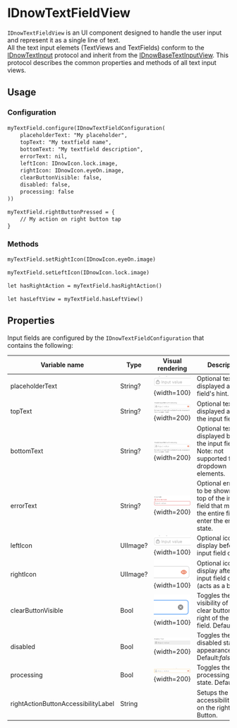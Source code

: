 # IDnowTextFieldView

`IDnowTextFieldView` is an UI component designed to handle the user input and represent it as a single line of text. <br/>
All the text input elemets (TextViews and TextFields) conform to the [IDnowTextInput](https://gitlab.rennes.ariadnext.com/mobile/idnow-design-system/design-system-ios/-/blob/develop/Sunflower/Sunflower/SunflowerUIKit/Components/IDnowTextInput/Common/IDnowTextInput.swift) protocol and inherit from the [IDnowBaseTextInputView](Sunflower/Sunflower/SunflowerUIKit/Components/IDnowTextInput/Common/IDnowBaseTextInputView.swift). This protocol describes the common properties and methods of all text input views.

## Usage
### Configuration
```
myTextField.configure(IDnowTextFieldConfiguration(
    placeholderText: "My placeholder",
    topText: "My textfield name",
    bottomText: "My textfield description",
    errorText: nil,
    leftIcon: IDnowIcon.lock.image,
    rightIcon: IDnowIcon.eyeOn.image,
    clearButtonVisible: false,
    disabled: false,
    processing: false
))
```
```
myTextField.rightButtonPressed = {
    // My action on right button tap
}
```

### Methods
```
myTextField.setRightIcon(IDnowIcon.eyeOn.image)
```
```
myTextField.setLeftIcon(IDnowIcon.lock.image)
```
```
let hasRightAction = myTextField.hasRightAction()
```
```
let hasLeftView = myTextField.hasLeftView()
```

## Properties

Input fields are configured by the ```IDnowTextFieldConfiguration``` that contains the following:

| Variable name | Type | Visual rendering | Description |
| --- | --- | --- | --- |
| placeholderText    | String?  | ![placeholder](./img/IDnowTextFieldView/placeholder.png){width=100} | Optional text to be displayed as the field's hint. |
| topText | String?  | ![top_text](./img/IDnowTextFieldView/simple.png){width=200} | Optional text to be displayed above the input field. |
| bottomText | String?  | ![top_text](./img/IDnowTextFieldView/simple.png){width=200} | Optional text to be displayed below the input field. Note: not supported for the dropdown elements. |
| errorText | String? | ![bottom_text](./img/IDnowTextFieldView/error.png){width=200} | Optional error text to be shown at the top of the input field that makes the entire field to enter the error state. |
| leftIcon | UIImage? | ![placeholder](./img/IDnowTextFieldView/placeholder.png){width=100} | Optional icon to display before the input field content. |
| rightIcon | UIImage? | ![right_icon](./img/IDnowTextFieldView/right_icon.png){width=100} | Optional icon to display after the input field content (acts as a button) |
| clearButtonVisible | Bool | ![clear_btn](./img/IDnowTextFieldView/clear.png){width=100} | Toggles the visibility of the clear button on the right of the input field. Default:*false* |
| disabled | Bool | ![right_icon](./img/IDnowTextFieldView/disabled.png){width=200} | Toggles the disabled state and appearance. Default:*false* |
| processing | Bool | ![right_icon](./img/IDnowTextFieldView/processing.png){width=200} | Toggles the processing/loading state. Default:*false* |
| rightActionButtonAccessibilityLabel | String | |Setups the accessibility label on the right action Button.